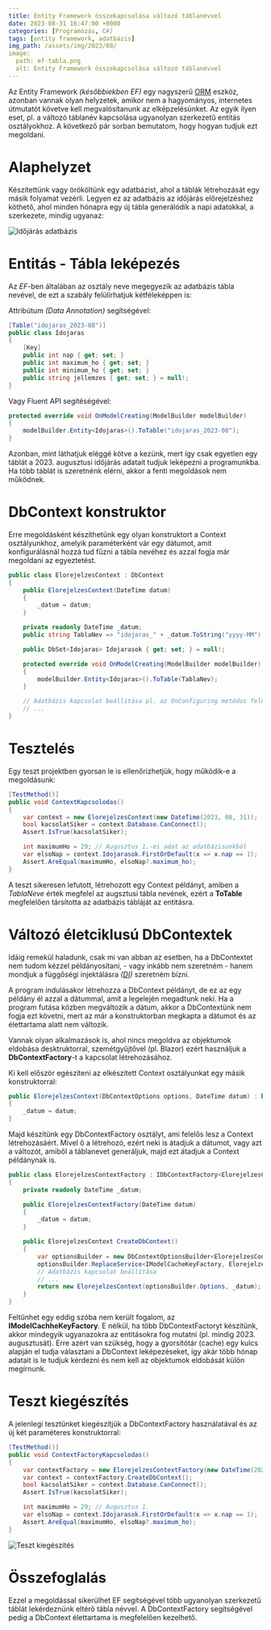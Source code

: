 ```yaml
---
title: Entity Framework összekapcsolása változó táblanévvel
date: 2023-08-31 16:47:00 +0000
categories: [Programozás, C#]
tags: [entity framework, adatbázis]
img_path: /assets/img/2023/08/
image:
  path: ef-tabla.png
  alt: Entity Framework összekapcsolása változó táblanévvel
---
```


Az Entity Framework *(későbbiekben EF)* egy nagyszerű [ORM](https://hu.wikipedia.org/wiki/Objektum-rel%C3%A1ci%C3%B3s_lek%C3%A9pz%C3%A9s) eszköz, azonban vannak olyan helyzetek, amikor nem a hagyományos, internetes útmutatót követve kell megvalósítanunk az elképzelésünket.  Az egyik ilyen eset, pl. a változó táblanév kapcsolása ugyanolyan szerkezetű entitás osztályokhoz. A következő pár sorban bemutatom, hogy hogyan tudjuk ezt megoldani.

# Alaphelyzet

Készítettünk vagy örököltünk egy adatbázist, ahol a táblák létrehozását egy másik folyamat vezérli. Legyen ez az adatbázis az időjárás előrejelzéshez köthető, ahol minden hónapra egy új tábla generálódik a napi adatokkal, a szerkezete, mindig ugyanaz:

![Időjárás adatbázis](elorejelzes_db.png)

# Entitás - Tábla leképezés

Az *EF*-ben általában az osztály neve megegyezik az adatbázis tábla nevével, de ezt a szabály felülírhatjuk kétféleképpen is:

Attribútum *(Data Annotation)* segítségével:
```csharp
[Table("idojaras_2023-08")]
public class Idojaras
{
    [Key]
    public int nap { get; set; }
    public int maximum_ho { get; set; }
    public int minimum_ho { get; set; }
    public string jellemzes { get; set; } = null!;
}
```

Vagy Fluent API segítéségével:

```csharp
protected override void OnModelCreating(ModelBuilder modelBuilder)
{
    modelBuilder.Entity<Idojaras>().ToTable("idojaras_2023-08");
}
```

Azonban, mint láthatjuk eléggé kötve a kezünk, mert így csak egyetlen egy táblát a 2023. augusztusi időjárás adatait tudjuk leképezni a programunkba. Ha több táblát is szeretnénk elérni, akkor a fenti megoldások nem működnek.

# DbContext konstruktor

Erre megoldásként készíthetünk egy olyan konstruktort a Context osztályunkhoz, amelyik paraméterként vár egy dátumot, amit konfigurálásnál hozzá tud fűzni a tábla nevéhez és azzal fogja már megoldani az egyeztetést.

```csharp
public class ElorejelzesContext : DbContext
{
    public ElorejelzesContext(DateTime datum)
    {
        _datum = datum;
    }

    private readonly DateTime _datum;
    public string TablaNev => "idojaras_" + _datum.ToString("yyyy-MM");

    public DbSet<Idojaras> Idojarasok { get; set; } = null!;

    protected override void OnModelCreating(ModelBuilder modelBuilder)
    {
        modelBuilder.Entity<Idojaras>().ToTable(TablaNev);
    }

    // Adatbázis kapcsolat beállítása pl. az OnConfiguring metódus felülírásával
    // ...
}
```

# Tesztelés

Egy teszt projektben gyorsan le is ellenőrizhetjük, hogy működik-e a megoldásunk:

```csharp
[TestMethod()]
public void ContextKapcsolodas()
{
    var context = new ElorejelzesContext(new DateTime(2023, 08, 31));
    bool kacsolatSiker = context.Database.CanConnect();
    Assert.IsTrue(kacsolatSiker);

    int maximumHo = 29; // Augusztus 1.-ei adat az adatbázisunkból
    var elsoNap = context.Idojarasok.FirstOrDefault(x => x.nap == 1);
    Assert.AreEqual(maximumHo, elsoNap?.maximum_ho);
}
```

A teszt sikeresen lefutott, létrehozott egy Context példányt, amiben a *TablaNeve* érték megfelel az augsztusi tábla nevének, ezért a **ToTable**  megfelelően társította az adatbázis tábláját az entitásra.

# Változó életciklusú DbContextek

Idáig remekül haladunk, csak mi van abban az esetben, ha a DbContextet nem tudom kézzel példányosítani, - vagy inkább nem szeretném - hanem mondjuk a függőségi injektálásra *([DI](https://hu.wikipedia.org/wiki/A_f%C3%BCgg%C5%91s%C3%A9g_befecskendez%C3%A9se))* szeretném bízni.

A program indulásakor létrehozza a DbContext példányt, de ez az egy példány él azzal a dátummal, amit a legelején megadtunk neki. Ha a program futása közben megváltozik a dátum, akkor a DbContextünk nem fogja ezt követni, mert az már a konstruktorban megkapta a dátumot és az élettartama alatt nem változik.

Vannak olyan alkalmazások is, ahol nincs megoldva az objektumok eldobása desktruktorral, szemétgyűjtővel (pl. Blazor) ezért használjuk a **DbContextFactory**-t a kapcsolat létrehozásához.

Ki kell először egészíteni az elkészített Context osztályunkat egy másik konstruktorral:

```csharp
public ElorejelzesContext(DbContextOptions options, DateTime datum) : base(options)
{
    _datum = datum;
}
```

Majd készítünk egy DbContextFactory osztályt, ami felelős lesz a Context létrehozásáért. Mivel ő a létrehozó, ezért neki is átadjuk a dátumot, vagy azt a változót, amiből a táblanevet generáljuk, majd ezt átadjuk a Context példánynak is.

```csharp
public class ElorejelzesContextFactory : IDbContextFactory<ElorejelzesContext>
{
    private readonly DateTime _datum;

    public ElorejelzesContextFactory(DateTime datum)
    {
        _datum = datum;
    }

    public ElorejelzesContext CreateDbContext()
    {
        var optionsBuilder = new DbContextOptionsBuilder<ElorejelzesContext>();
        optionsBuilder.ReplaceService<IModelCacheKeyFactory, ElorejelzesModelCacheFactory>();
        // Adatbázis kapcsolat beállítása
        // ...
        return new ElorejelzesContext(optionsBuilder.Options, _datum);
    }
}
```

Feltűnhet egy eddig szóba nem került fogalom, az **IModelCachheKeyFactory**.
E nélkül, ha több DbContextFactoryt készítünk, akkor mindegyik ugyanazokra az entitásokra fog mutatni (pl. mindig 2023. augusztusát). Erre azért van szükség, hogy a gyorsítótár (cache) egy kulcs alapján el tudja választani a DbContext leképezéseket, így akár több hónap adatait is le tudjuk kérdezni és nem kell az objektumok eldobását külön megírnunk.

# Teszt kiegészítés

A jelenlegi tesztünket kiegészítjük a DbContextFactory használatával és az új két paraméteres konstruktorral:

```csharp
[TestMethod()]
public void ContextFactoryKapcsolodas()
{
    var contextFactory = new ElorejelzesContextFactory(new DateTime(2023, 08, 31));
    var context = contextFactory.CreateDbContext();
    bool kacsolatSiker = context.Database.CanConnect();
    Assert.IsTrue(kacsolatSiker);

    int maximumHo = 29; // Augusztus 1.
    var elsoNap = context.Idojarasok.FirstOrDefault(x => x.nap == 1);
    Assert.AreEqual(maximumHo, elsoNap?.maximum_ho);
}
```

![Teszt kiegészítés](egyseg_teszt.png)

# Összefoglalás

Ezzel a megoldással sikerülhet EF segítségével több ugyanolyan szerkezetű táblát lekérdeznünk eltérő tábla névvel. A DbContextFactory segítségével pedig a DbContext élettartama is megfelelően kezelhető.
